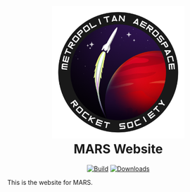 <h1 align="center">
  <img src="docs/img/logo.png" width="300" alt="logo"/>  <br>
  <b>MARS Website</b>
  <br>
</h1>
<p align="center">
  <a href="https://github.com/marstmu/actions/workflows/ci.yml"><img
    src="https://github.com/marstmu/actions/workflows/ci.yml/badge.svg"
    alt="Build"
  /></a>
  <a href="https://github.com/marstmu/actions/workflows/pages/pages-build-deployment"><img
    src="https://github.com/marstmu/actions/workflows/pages/pages-build-deployment/badge.svg"
    alt="Downloads"
  /></a>
</p>

This is the website for MARS.
